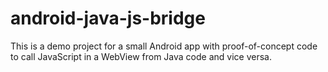 android-java-js-bridge
======================

This is a demo project for a small Android app with proof-of-concept code to call JavaScript in a WebView from Java code and vice versa.

